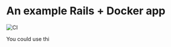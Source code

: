 # An example Rails + Docker app

![CI](https://github.com/nickjj/docker-rails-example/workflows/CI/badge.svg?branch=main)

You could use thi